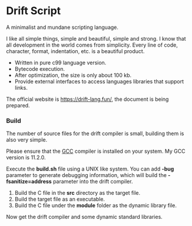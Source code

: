 # Drift Script

A minimalist and mundane scripting language.

I like all simple things, simple and beautiful, simple and strong. I know that all development in the world comes from simplicity. Every line of code, character, format, indentation, etc. is a beautiful product.

- Written in pure c99 language version.
- Bytecode execution.
- After optimization, the size is only about 100 kb.
- Provide external interfaces to access languages libraries that support links.

The official website is https://drift-lang.fun/, the document is being prepared.

### Build

The number of source files for the drift compiler is small, building them is also very simple.

Please ensure that the [GCC](https://www.gnu.org/software/gcc/) compiler is installed on your system. My GCC version is 11.2.0.

Execute the **build.sh** file using a UNIX like system. You can add **-bug** parameter to generate debugging information, which will build the **-fsanitize=address** parameter into the drift compiler.

1. Build the C file in the **src** directory as the target file.
2. Build the target file as an executable.
3. Build the C file under the **module** folder as the dynamic library file.

Now get the drift compiler and some dynamic standard libraries.
